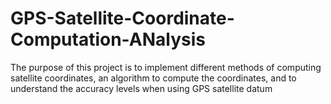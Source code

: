 # GPS-Satellite-Coordinate-Computation-ANalysis
 The purpose of this project is to implement different methods of computing satellite coordinates, an algorithm to compute the coordinates, and to understand the accuracy levels when using GPS satellite datum
